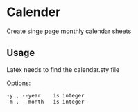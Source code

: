 # Calender

Create singe page monthly calendar sheets

## Usage

Latex needs to find the calendar.sty file

Options:
```
-y , --year    is integer                                                                                            
-m , --month   is integer
```
